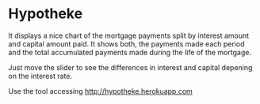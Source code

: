 Hypotheke
=========

It displays a nice chart of the mortgage payments split by interest amount and capital amount paid. 
It shows both, the payments made each period and the total accumulated payments made during the life 
of the mortgage.

Just move the slider to see the differences in interest and capital depening on the interest rate.

Use the tool accessing http://hypotheke.herokuapp.com
